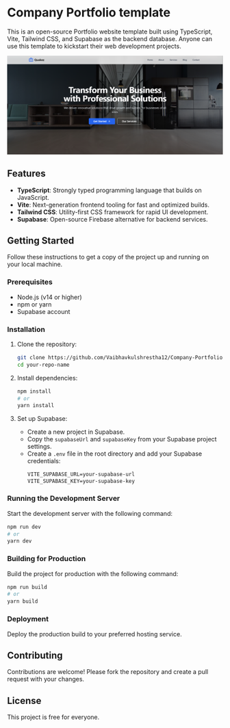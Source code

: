 # Company Portfolio template

This is an open-source Portfolio website template built using TypeScript, Vite, Tailwind CSS, and Supabase as the backend database. Anyone can use this template to kickstart their web development projects.

![Preview](./images/preview.png)

## Features

- **TypeScript**: Strongly typed programming language that builds on JavaScript.
- **Vite**: Next-generation frontend tooling for fast and optimized builds.
- **Tailwind CSS**: Utility-first CSS framework for rapid UI development.
- **Supabase**: Open-source Firebase alternative for backend services.

## Getting Started

Follow these instructions to get a copy of the project up and running on your local machine.

### Prerequisites

- Node.js (v14 or higher)
- npm or yarn
- Supabase account

### Installation

1. Clone the repository:
    ```sh
    git clone https://github.com/Vaibhavkulshrestha12/Company-Portfolio.git
    cd your-repo-name
    ```

2. Install dependencies:
    ```sh
    npm install
    # or
    yarn install
    ```

3. Set up Supabase:
    - Create a new project in Supabase.
    - Copy the `supabaseUrl` and `supabaseKey` from your Supabase project settings.
    - Create a `.env` file in the root directory and add your Supabase credentials:
        ```env
        VITE_SUPABASE_URL=your-supabase-url
        VITE_SUPABASE_KEY=your-supabase-key
        ```

### Running the Development Server

Start the development server with the following command:
```sh
npm run dev
# or
yarn dev
```

### Building for Production

Build the project for production with the following command:
```sh
npm run build
# or
yarn build
```

### Deployment

Deploy the production build to your preferred hosting service.

## Contributing

Contributions are welcome! Please fork the repository and create a pull request with your changes.

## License

This project is free for everyone.

